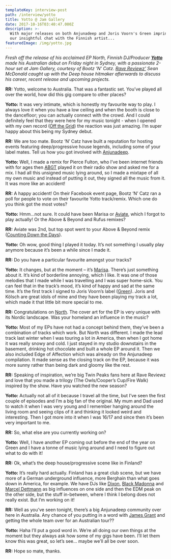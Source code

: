 ```yaml
---
templateKey: interview-post
path: /interview/yotto
title: Yotto @ Jam Gallery
date: 2017-10-16T03:40:47.000Z
description: >-
  With major releases on both Anjunadeep and Joris Voorn's Green imprint, here's
  our insightful chat with the Finnish artist...
featuredImage: /img/yotto.jpg
---
```

_Fresh off the release of his acclaimed EP North, Finnish DJ/Producer [**Yotto**](https://www.facebook.com/yottomusic/) made his Australian debut on Friday night in Sydney, with a passionate 2-hour set at Jam Gallery, courtesy of Bootz ‘N’ Catz. [Rave Reviewz'](https://www.facebook.com/ravereviewz) Sean McDonald caught up with the Deep house hitmaker afterwards to discuss his career, recent release and upcoming projects._

**RR:** Yotto, welcome to Australia. That was a fantastic set. You’ve played all over the world, how did this gig compare to other places?

**Yotto:** It was very intimate, which is honestly my favourite way to play. I always love it when you have a low ceiling and when the booth is close to the dancefloor; you can actually connect with the crowd. And I could definitely feel that they were here for my music tonight - when I opened with my own record ([Off the Grid](https://www.beatport.com/track/off-the-grid-original-mix/9717291)) the reaction was just amazing. I’m super happy about this being my Sydney debut.

**RR:** We are too mate. Bootz ‘N’ Catz have built a reputation for hosting events featuring deep/progressive house legends, including some of your label mates. Tell us how you got involved with [Anjunadeep](https://l.facebook.com/l.php?u=https%3A%2F%2Fwww.anjunadeep.com%2F&h=ATMsg7-YlXooj2UiNvslpFnXa-tE3LOK3YU1uL63N0XqBGaYNSEQIW4iJVqOWVYTFzB0qYGJehHuWqoJJVc62e-UsQf8uAzLPGAhjeJ2cbCl1_mh1kpN8CYVulUR1Aqt3ROPd6t5).

**Yotto:** Well, I made a remix for Pierce Fulton, who I’ve been internet friends with for ages then [ABGT](https://www.facebook.com/abgrouptherapy/) played it on their radio show and asked me for a mix. I had all this unsigned music lying around, so I made a mixtape of all my own music and instead of putting it out, they signed all the music from it. It was more like an accident! 

**RR:** A happy accident! On their Facebook event page, Bootz ‘N’ Catz ran a poll for people to vote on their favourite Yotto track/remix. Which one do you think got the most votes?

**Yotto:** Hmm…not sure. It could have been Marisa or [Aviate](https://www.beatport.com/track/aviate-original-mix/7829153), which I forgot to play actually! Or the Above & Beyond and Rufus remixes?

**RR:** Aviate was 2nd, but top spot went to your Above & Beyond remix ([Counting Down the Days](https://l.facebook.com/l.php?u=https%3A%2F%2Fsoundcloud.com%2Faboveandbeyond%2Fcounting-down-the-days-yotto&h=ATNIbMqGPV-Jvhxl0t57IcNoSU9xOrlidPzLYiVkfjE8oean4iX7XMaZL2KQ6zsEtOQKxsKBlALe_IlB85Psz2df9e7e7IzPUXDg5ZKmo-L4O3tspVlOwhwnSwWuj5KaOv1sbQZi)).

**Yotto:** Oh wow, good thing I played it today. It’s not something I usually play anymore because it’s been a while since I made it.

**RR:** Do you have a particular favourite amongst your tracks?

**Yotto:** It changes, but at the moment – it’s [Marisa](https://www.beatport.com/track/marisa-original-mix/9110474). There’s just something about it. It’s kind of borderline annoying, which I like. It was one of those melodies that I made while I was travelling and I was super home-sick. You can feel that in the track’s mood, it’s kind of happy and sad at the same time. It’s the first track I signed to Joris Voorn’s label ([Green](https://www.facebook.com/greenrcrds/)). Joris and Kölsch are great idols of mine and they have been playing my track a lot, which made it that little bit more special to me.

**RR:** Congratulations on [North](https://www.beatport.com/release/north-ep/2106603). The cover art for the EP is very unique with its Nordic landscape. Was your homeland an influence in the music?

**Yotto:** Most of my EPs have not had a concept behind them, they’ve been a combination of tracks which work. But North was different. I made the lead track last winter when I was touring a lot in America, then when I got home it was really snowy and cold. I just stayed in my studio downstairs in the basement, drinking hot chocolate and built a whole EP around it. Then we also included Edge of Affection which was already on the Anjunadeep compilation. It made sense as the closing track on the EP, because it was more sunny rather than being dark and gloomy like the rest.

**RR:** Speaking of inspiration, we’re big Twin Peaks fans here at Rave Reviewz and love that you made a trilogy (The Owls/Cooper’s Cup/Fire Walk) inspired by the show. Have you watched the new season?

**Yotto:** Actually not all of it because I travel all the time, but I’ve seen the first couple of episodes and I’m a big fan of the original. My mum and Dad used to watch it when I was very young and I remember hanging around the living room and seeing clips of it and thinking it looked weird and interesting. Then I got more into it when I was 16/17 and since then it’s been very important to me.

**RR:** So, what else are you currently working on?

**Yotto:** Well, I have another EP coming out before the end of the year on Green and I have a tonne of music lying around and I need to figure out what to do with it!

**RR:** Ok, what’s the deep house/progressive scene like in Finland?

**Yotto:** It’s really hard actually. Finland has a great club scene, but we have more of a German underground influence, more Berghain than what goes down in America, for example. We have DJs like [Dixon](https://www.facebook.com/dixoninnervisions/), [Black Madonna](https://www.facebook.com/theblackmadonnachi/) and [Marcel Dettmann](https://www.facebook.com/marceldettmannofficial/) as big influences on one side and then the EDM peak on the other side, but the stuff in-between, where I think I belong does not really exist. But I’m working on it!

**RR:** Well as you’ve seen tonight, there’s a big Anjunadeep community over here in Australia. Any chance of you putting in a word with [James Grant](https://www.facebook.com/jamesanjunadeep/) and getting the whole team over for an Australian tour??

**Yotto:** Haha I’ll put a good word in. We’re all doing our own things at the moment but they always ask how some of my gigs have been. I’ll let them know this was great, so let’s see… maybe we’ll all be over soon.

**RR:** Hope so mate, thanks.
